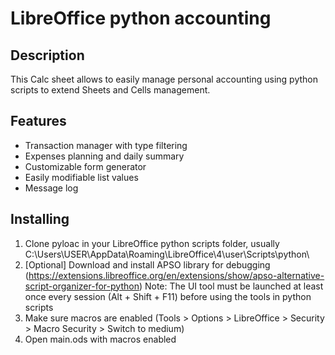 # LibreOffice python accounting
## Description
This Calc sheet allows to easily manage personal accounting using python scripts to extend Sheets and Cells management.
## Features
 - Transaction manager with type filtering
 - Expenses planning and daily summary
 - Customizable form generator
 - Easily modifiable list values
 - Message log
## Installing
1. Clone pyloac in your LibreOffice python scripts folder, usually C:\Users\USER\AppData\Roaming\LibreOffice\4\user\Scripts\python\
2. [Optional] Download and install APSO library for debugging (https://extensions.libreoffice.org/en/extensions/show/apso-alternative-script-organizer-for-python)
   Note: The UI tool must be launched at least once every session (Alt + Shift + F11) before using the tools in python scripts
3. Make sure macros are enabled (Tools > Options > LibreOffice > Security > Macro Security > Switch to medium)
4. Open main.ods with macros enabled
